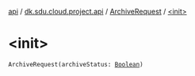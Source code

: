 [api](../../index.md) / [dk.sdu.cloud.project.api](../index.md) / [ArchiveRequest](index.md) / [&lt;init&gt;](./-init-.md)

# &lt;init&gt;

`ArchiveRequest(archiveStatus: `[`Boolean`](https://kotlinlang.org/api/latest/jvm/stdlib/kotlin/-boolean/index.html)`)`
